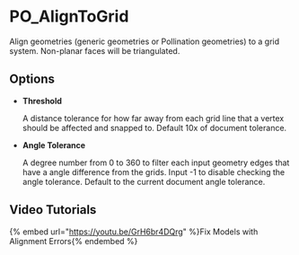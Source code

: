 # PO_AlignToGrid

Align geometries (generic geometries or Pollination geometries) to a grid system.
Non-planar faces will be triangulated.

## Options

* **Threshold**

  A distance tolerance for how far away from each grid line that a vertex should be affected and snapped to. Default 10x of document tolerance.

* **Angle Tolerance**

  A degree number from 0 to 360 to filter each input geometry edges that have a angle difference from the grids. Input -1 to disable checking the angle tolerance. Default to the current document angle tolerance.


## Video Tutorials

{% embed url="https://youtu.be/GrH6br4DQrg" %}Fix Models with Alignment Errors{% endembed %}

